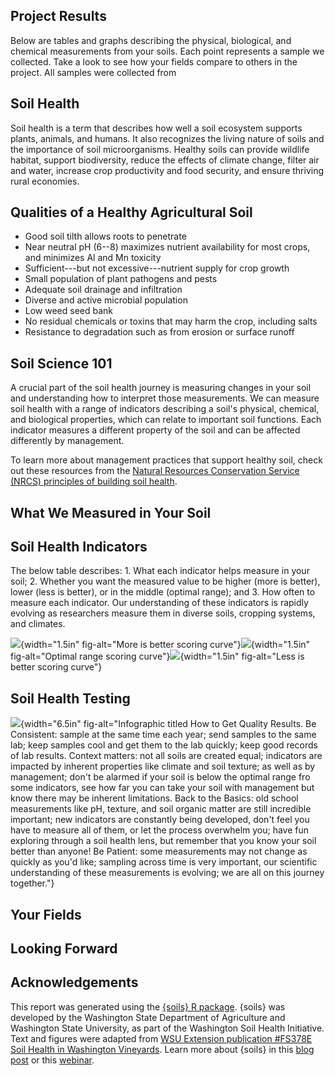 <!--section:project_results-->
## Project Results

Below are tables and graphs describing the physical, biological, and chemical
measurements from your soils. Each point represents a sample we collected. Take
a look to see how your fields compare to others in the project. All samples were
collected from 

<!--section:soil_health-->
## Soil Health

Soil health is a term that describes how well a soil ecosystem supports plants,
animals, and humans. It also recognizes the living nature of soils and the
importance of soil microorganisms. Healthy soils can provide wildlife habitat,
support biodiversity, reduce the effects of climate change, filter air and
water, increase crop productivity and food security, and ensure thriving rural
economies.

<!--section:soil_qualities-->
## Qualities of a Healthy Agricultural Soil

-   Good soil tilth allows roots to penetrate
-   Near neutral pH (6--8) maximizes nutrient availability for most crops, and
    minimizes Al and Mn toxicity
-   Sufficient---but not excessive---nutrient supply for crop growth
-   Small population of plant pathogens and pests
-   Adequate soil drainage and infiltration
-   Diverse and active microbial population
-   Low weed seed bank
-   No residual chemicals or toxins that may harm the crop, including salts
-   Resistance to degradation such as from erosion or surface runoff

<!--section:soil_science-->
## Soil Science 101

A crucial part of the soil health journey is measuring changes in your soil and
understanding how to interpret those measurements. We can measure soil health
with a range of indicators describing a soil's physical, chemical, and
biological properties, which can relate to important soil functions. Each
indicator measures a different property of the soil and can be affected
differently by management.

To learn more about management practices that support healthy soil, check out
these resources from the [Natural Resources Conservation Service (NRCS)
principles of building soil
health](https://www.nrcs.usda.gov/conservation-basics/natural-resource-concerns/soils/soil-health "NRCS principles of building soil health").

<!--section:measured_soil-->
## What We Measured in Your Soil

<!--section:indicators-->
## Soil Health Indicators

The below table describes: 1. What each indicator helps measure in your soil; 2.
Whether you want the measured value to be higher (more is better), lower (less
is better), or in the middle (optimal range); and 3. How often to measure each
indicator. Our understanding of these indicators is rapidly evolving as
researchers measure them in diverse soils, cropping systems, and climates.

![](https://raw.githack.com/WA-Department-of-Agriculture/soils/main/figures/curve-more.png){width="1.5in"
fig-alt="More is better scoring curve"}![](https://raw.githack.com/WA-Department-of-Agriculture/soils/main/figures/curve-optimal.png){width="1.5in"
fig-alt="Optimal range scoring curve"}![](https://raw.githack.com/WA-Department-of-Agriculture/soils/main/figures/curve-less.png){width="1.5in"
fig-alt="Less is better scoring curve"}

<!--section:testing-->
## Soil Health Testing

![](https://raw.githack.com/WA-Department-of-Agriculture/soils/main/figures/quality-results.png){width="6.5in"
fig-alt="Infographic titled How to Get Quality Results. Be Consistent: sample at the same time each year; send samples to the same lab; keep samples cool and get them to the lab quickly; keep good records of lab results. Context matters: not all soils are created equal; indicators are impacted by inherent properties like climate and soil texture; as well as by management; don't be alarmed if your soil is below the optimal range fro some indicators, see how far you can take your soil with management but know there may be inherent limitations. Back to the Basics: old school measurements like pH, texture, and soil organic matter are still incredible important; new indicators are constantly being developed, don't feel you have to measure all of them, or let the process overwhelm you; have fun exploring through a soil health lens, but remember that you know your soil better than anyone! Be Patient: some measurements may not change as quickly as you'd like; sampling across time is very important, our scientific understanding of these measurements is evolving; we are all on this journey together."}

<!--section:your_fields-->
## Your Fields

<!--section:looking_forward-->
## Looking Forward

<!--section:acknowledgements-->
## Acknowledgements
This report was generated using the [{soils} R
package](https://wa-department-of-agriculture.github.io/soils/). {soils} was
developed by the Washington State Department of Agriculture and Washington State
University, as part of the Washington Soil Health Initiative. Text and figures
were adapted from [WSU Extension publication #FS378E Soil Health in Washington
Vineyards](https://pubs.extension.wsu.edu/soil-health-in-washington-vineyards).
Learn more about {soils} in this [blog
post](https://washingtonsoilhealthinitiative.com/2024/03/soils-an-r-package-for-soil-health-reporting/)
or this [webinar](https://youtu.be/_8m7fTjSEOk?si=ikrCASdchiB6rDC2).
